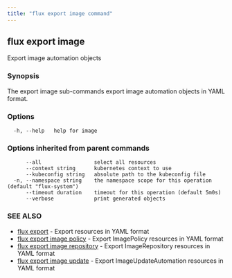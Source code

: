 ```yaml
---
title: "flux export image command"
---
```

## flux export image

Export image automation objects

### Synopsis

The export image sub-commands export image automation objects in YAML format.

### Options

```
  -h, --help   help for image
```

### Options inherited from parent commands

```
      --all                 select all resources
      --context string      kubernetes context to use
      --kubeconfig string   absolute path to the kubeconfig file
  -n, --namespace string    the namespace scope for this operation (default "flux-system")
      --timeout duration    timeout for this operation (default 5m0s)
      --verbose             print generated objects
```

### SEE ALSO

* [flux export](/cmd/flux_export/)	 - Export resources in YAML format
* [flux export image policy](/cmd/flux_export_image_policy/)	 - Export ImagePolicy resources in YAML format
* [flux export image repository](/cmd/flux_export_image_repository/)	 - Export ImageRepository resources in YAML format
* [flux export image update](/cmd/flux_export_image_update/)	 - Export ImageUpdateAutomation resources in YAML format

